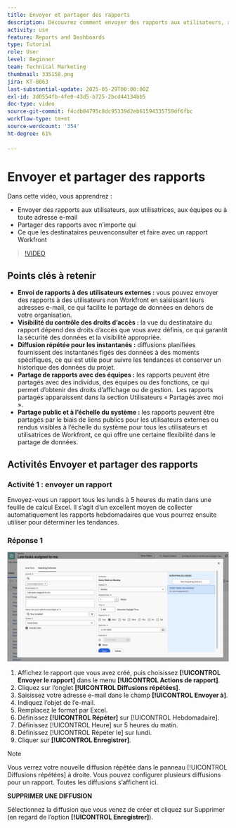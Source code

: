 ```yaml
---
title: Envoyer et partager des rapports
description: Découvrez comment envoyer des rapports aux utilisateurs, aux utilisatrices, aux équipes ou à toute adresse e-mail, et comment partager des rapports avec n’importe qui dans Workfront.
activity: use
feature: Reports and Dashboards
type: Tutorial
role: User
level: Beginner
team: Technical Marketing
thumbnail: 335158.png
jira: KT-8863
last-substantial-update: 2025-05-29T00:00:00Z
exl-id: 3d0554fb-4fe0-43d5-b725-2bcd44134bb5
doc-type: video
source-git-commit: f4cdb04795c8dc95339d2eb61594335759df6fbc
workflow-type: tm+mt
source-wordcount: '354'
ht-degree: 61%

---
```


# Envoyer et partager des rapports

Dans cette vidéo, vous apprendrez :

* Envoyer des rapports aux utilisateurs, aux utilisatrices, aux équipes ou à toute adresse e-mail
* Partager des rapports avec n’importe qui
* Ce que les destinataires peuvenconsulter et faire avec un rapport Workfront

>[!VIDEO](https://video.tv.adobe.com/v/3447814/?quality=12&learn=on&captions=fre_fr)

## Points clés à retenir

* **Envoi de rapports à des utilisateurs externes :** vous pouvez envoyer des rapports à des utilisateurs non Workfront en saisissant leurs adresses e-mail, ce qui facilite le partage de données en dehors de votre organisation. &#x200B;
* **Visibilité du contrôle des droits d’accès :** la vue du destinataire du rapport dépend des droits d’accès que vous avez définis, ce qui garantit la sécurité des données et la visibilité appropriée. &#x200B;
* **Diffusion répétée pour les instantanés :** diffusions planifiées fournissent des instantanés figés des données à des moments spécifiques, ce qui est utile pour suivre les tendances et conserver un historique des données du projet. &#x200B;
* **Partage de rapports avec des équipes :** les rapports peuvent être partagés avec des individus, des équipes ou des fonctions, ce qui permet d’obtenir des droits d’affichage ou de gestion. &#x200B; Les rapports partagés apparaissent dans la section Utilisateurs « Partagés avec moi ». &#x200B;
* **Partage public et à l’échelle du système :** les rapports peuvent être partagés par le biais de liens publics pour les utilisateurs externes ou rendus visibles à l’échelle du système pour tous les utilisateurs et utilisatrices de Workfront, ce qui offre une certaine flexibilité dans le partage de données.


## Activités Envoyer et partager des rapports

### Activité 1 : envoyer un rapport

Envoyez-vous un rapport tous les lundis à 5 heures du matin dans une feuille de calcul Excel. Il s’agit d’un excellent moyen de collecter automatiquement les rapports hebdomadaires que vous pourrez ensuite utiliser pour déterminer les tendances.

### Réponse 1

![Image de l’écran permettant de configurer des diffusions répétées de rapports](assets/send-a-report.png)

1. Affichez le rapport que vous avez créé, puis choisissez **[!UICONTROL Envoyer le rapport]** dans le menu **[!UICONTROL Actions de rapport]**.
1. Cliquez sur l’onglet **[!UICONTROL Diffusions répétées]**.
1. Saisissez votre adresse e-mail dans le champ **[!UICONTROL Envoyer à]**.
1. Indiquez l’objet de l’e-mail.
1. Remplacez le format par Excel.
1. Définissez **[!UICONTROL Répéter]** sur [!UICONTROL Hebdomadaire].
1. Définissez [!UICONTROL Heure] sur 5 heures du matin.
1. Définissez [!UICONTROL Répéter le] sur lundi.
1. Cliquer sur **[!UICONTROL Enregistrer]**.

>[!NOTE]
>
>Vous verrez votre nouvelle diffusion répétée dans le panneau [!UICONTROL Diffusions répétées] à droite. Vous pouvez configurer plusieurs diffusions pour un rapport. Toutes les diffusions s’affichent ici.

**SUPPRIMER UNE DIFFUSION**

Sélectionnez la diffusion que vous venez de créer et cliquez sur Supprimer (en regard de l’option **[!UICONTROL Enregistrer]**).
